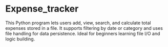 # Expense_tracker
This Python program lets users add, view, search, and calculate total expenses stored in a file. It supports filtering by date or category and uses file handling for data persistence. Ideal for beginners learning file I/O and logic building.
